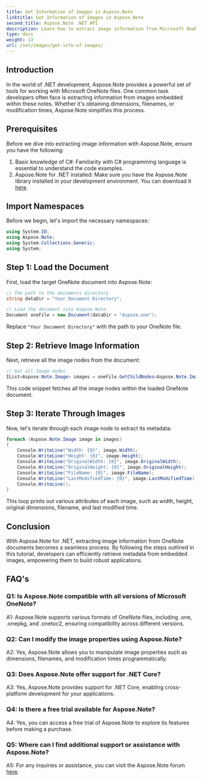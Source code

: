 ```yaml
---
title: Get Information of Images in Aspose.Note
linktitle: Get Information of Images in Aspose.Note
second_title: Aspose.Note .NET API
description: Learn how to extract image information from Microsoft OneNote files using Aspose.Note for .NET. Follow our step-by-step guide for efficient development.
type: docs
weight: 13
url: /net/images/get-info-of-images/
---
```

## Introduction

In the world of .NET development, Aspose.Note provides a powerful set of tools for working with Microsoft OneNote files. One common task developers often face is extracting information from images embedded within these notes. Whether it's obtaining dimensions, filenames, or modification times, Aspose.Note simplifies this process.

## Prerequisites

Before we dive into extracting image information with Aspose.Note, ensure you have the following:

1. Basic knowledge of C#: Familiarity with C# programming language is essential to understand the code examples.
2. Aspose.Note for .NET installed: Make sure you have the Aspose.Note library installed in your development environment. You can download it [here](https://releases.aspose.com/note/net/).

## Import Namespaces

Before we begin, let's import the necessary namespaces:

```csharp
using System.IO;
using Aspose.Note;
using System.Collections.Generic;
using System;
```

## Step 1: Load the Document

First, load the target OneNote document into Aspose.Note:

```csharp
// The path to the documents directory.
string dataDir = "Your Document Directory";

// Load the document into Aspose.Note.
Document oneFile = new Document(dataDir + "Aspose.one");
```

Replace `"Your Document Directory"` with the path to your OneNote file.

## Step 2: Retrieve Image Information

Next, retrieve all the image nodes from the document:

```csharp
// Get all Image nodes
IList<Aspose.Note.Image> images = oneFile.GetChildNodes<Aspose.Note.Image>();
```

This code snippet fetches all the image nodes within the loaded OneNote document.

## Step 3: Iterate Through Images

Now, let's iterate through each image node to extract its metadata:

```csharp
foreach (Aspose.Note.Image image in images)
{
    Console.WriteLine("Width: {0}", image.Width);
    Console.WriteLine("Height: {0}", image.Height);
    Console.WriteLine("OriginalWidth: {0}", image.OriginalWidth);
    Console.WriteLine("OriginalHeight: {0}", image.OriginalHeight);
    Console.WriteLine("FileName: {0}", image.FileName);
    Console.WriteLine("LastModifiedTime: {0}", image.LastModifiedTime);
    Console.WriteLine();
}
```

This loop prints out various attributes of each image, such as width, height, original dimensions, filename, and last modified time.

## Conclusion

With Aspose.Note for .NET, extracting image information from OneNote documents becomes a seamless process. By following the steps outlined in this tutorial, developers can efficiently retrieve metadata from embedded images, empowering them to build robust applications.

## FAQ's

### Q1: Is Aspose.Note compatible with all versions of Microsoft OneNote?

A1: Aspose.Note supports various formats of OneNote files, including .one, .onepkg, and .onetoc2, ensuring compatibility across different versions.

### Q2: Can I modify the image properties using Aspose.Note?

A2: Yes, Aspose.Note allows you to manipulate image properties such as dimensions, filenames, and modification times programmatically.

### Q3: Does Aspose.Note offer support for .NET Core?

A3: Yes, Aspose.Note provides support for .NET Core, enabling cross-platform development for your applications.

### Q4: Is there a free trial available for Aspose.Note?

A4: Yes, you can access a free trial of Aspose.Note to explore its features before making a purchase.

### Q5: Where can I find additional support or assistance with Aspose.Note?

A5: For any inquiries or assistance, you can visit the Aspose.Note forum [here](https://forum.aspose.com/c/note/28).
